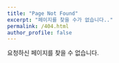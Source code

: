 ```yaml
---
title: "Page Not Found"
excerpt: "페이지를 찾을 수가 없습니다.."
permalink: /404.html
author_profile: false
---
```


요청하신 페이지를 찾을 수 없습니다.

<script>
  var GOOG_FIXURL_LANG = 'en';
  var GOOG_FIXURL_SITE = 'https://withmaster.com'
</script>
<script src="https://linkhelp.clients.google.com/tbproxy/lh/wm/fixurl.js">
</script>